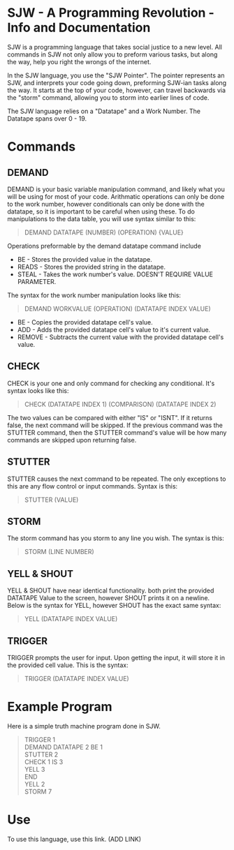 # SJW - A Programming Revolution - Info and Documentation

SJW is a programming language that takes social justice to a new level. All commands in SJW not only allow you to preform various tasks, but along the way, help you right the wrongs of the internet.  
  
In the SJW language, you use the "SJW Pointer". The pointer represents an SJW, and interprets your code going down, preforming SJW-ian tasks along the way. It starts at the top of your code, however, can travel backwards via the "storm" command, allowing you to storm into earlier lines of code.
  
The SJW language relies on a "Datatape" and a Work Number. The Datatape spans over 0 - 19.
# Commands
## DEMAND
DEMAND is your basic variable manipulation command, and likely what you will be using for most of your code. Arithmatic operations can only be done to the work number, however conditionals can only be done with the datatape, so it is important to be careful when using these. To do manipulations to the data table, you will use syntax similar to this:
> DEMAND DATATAPE (NUMBER) (OPERATION) {VALUE}

Operations preformable by the demand datatape command include
- BE - Stores the provided value in the datatape.
- READS - Stores the provided string in the datatape.
- STEAL - Takes the work number's value. DOESN'T REQUIRE VALUE PARAMETER.

The syntax for the work number manipulation looks like this:
> DEMAND WORKVALUE (OPERATION) (DATATAPE INDEX VALUE)

- BE - Copies the provided datatape cell's value.
- ADD - Adds the provided datatape cell's value to it's current value.
- REMOVE - Subtracts the current value with the provided datatape cell's value.

## CHECK
CHECK is your one and only command for checking any conditional. It's syntax looks like this:
> CHECK (DATATAPE INDEX 1) (COMPARISON) (DATATAPE INDEX 2)

The two values can be compared with either "IS" or "ISNT". If it returns false, the next command will be skipped. If the previous command was the STUTTER command, then the STUTTER command's value will be how many commands are skipped upon returning false.

## STUTTER
STUTTER causes the next command to be repeated. The only exceptions to this are any flow control or input commands. Syntax is this:
> STUTTER (VALUE)

## STORM
The storm command has you storm to any line you wish. The syntax is this:
> STORM (LINE NUMBER)

## YELL & SHOUT
YELL & SHOUT have near identical functionality. both print the provided DATATAPE Value to the screen, however SHOUT prints it on a newline. Below is the syntax for YELL, however SHOUT has the exact same syntax:
> YELL (DATATAPE INDEX VALUE)

## TRIGGER
TRIGGER prompts the user for input. Upon getting the input, it will store it in the provided cell value. This is the syntax:
> TRIGGER (DATATAPE INDEX VALUE)

# Example Program
Here is a simple truth machine program done in SJW.
> TRIGGER 1  
> DEMAND DATATAPE 2 BE 1  
> STUTTER 2  
> CHECK 1 IS 3  
> YELL 3  
> END  
> YELL 2  
> STORM 7  

# Use
To use this language, use this link. (ADD LINK)
